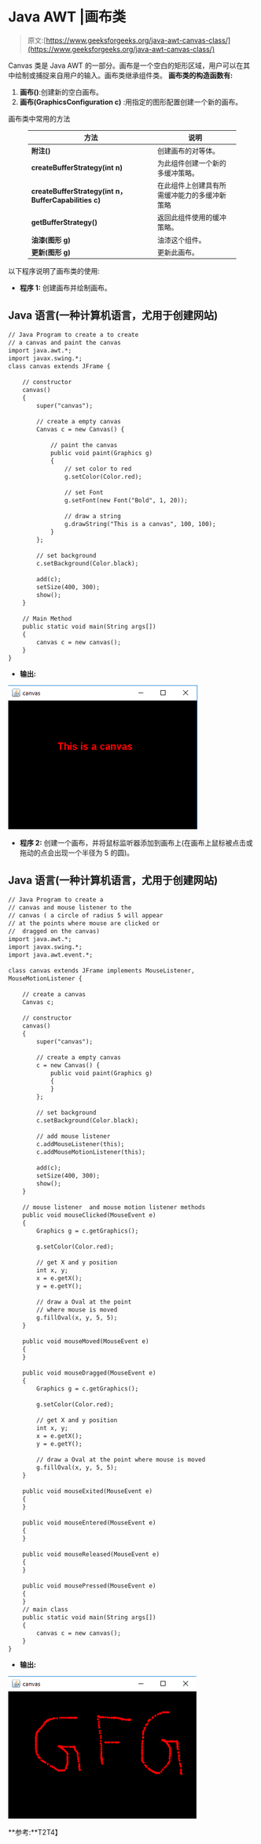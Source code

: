# Java AWT |画布类

> 原文:[https://www.geeksforgeeks.org/java-awt-canvas-class/](https://www.geeksforgeeks.org/java-awt-canvas-class/)

Canvas 类是 Java AWT 的一部分。画布是一个空白的矩形区域，用户可以在其中绘制或捕捉来自用户的输入。画布类继承组件类。
**画布类的构造函数有:**

1.  **画布()**:创建新的空白画布。
2.  **画布(GraphicsConfiguration c)** :用指定的图形配置创建一个新的画布。

画布类中常用的方法

<figure class="table">

| 方法 | 说明 |
| --- | --- |
| **附注()** | 创建画布的对等体。 |
| **createBufferStrategy(int n)** | 为此组件创建一个新的多缓冲策略。 |
| **createBufferStrategy(int n，BufferCapabilities c)** | 在此组件上创建具有所需缓冲能力的多缓冲新策略 |
| **getBufferStrategy()** | 返回此组件使用的缓冲策略。 |
| **油漆(图形 g)** | 油漆这个组件。 |
| **更新(图形 g)** | 更新此画布。 |

</figure>

以下程序说明了画布类的使用:

*   **程序 1:** 创建画布并绘制画布。

## Java 语言(一种计算机语言，尤用于创建网站)

```
// Java Program to create a to create
// a canvas and paint the canvas
import java.awt.*;
import javax.swing.*;
class canvas extends JFrame {

    // constructor
    canvas()
    {
        super("canvas");

        // create a empty canvas
        Canvas c = new Canvas() {

            // paint the canvas
            public void paint(Graphics g)
            {
                // set color to red
                g.setColor(Color.red);

                // set Font
                g.setFont(new Font("Bold", 1, 20));

                // draw a string
                g.drawString("This is a canvas", 100, 100);
            }
        };

        // set background
        c.setBackground(Color.black);

        add(c);
        setSize(400, 300);
        show();
    }

    // Main Method
    public static void main(String args[])
    {
        canvas c = new canvas();
    }
}
```

*   **输出:**

![](img/ebfc42357330b6f604b3cc848ab31431.png)

*   **程序 2:** 创建一个画布，并将鼠标监听器添加到画布上(在画布上鼠标被点击或拖动的点会出现一个半径为 5 的圆)。

## Java 语言(一种计算机语言，尤用于创建网站)

```
// Java Program to create a
// canvas and mouse listener to the
// canvas ( a circle of radius 5 will appear
// at the points where mouse are clicked or
//  dragged on the canvas)
import java.awt.*;
import javax.swing.*;
import java.awt.event.*;

class canvas extends JFrame implements MouseListener, MouseMotionListener {

    // create a canvas
    Canvas c;

    // constructor
    canvas()
    {
        super("canvas");

        // create a empty canvas
        c = new Canvas() {
            public void paint(Graphics g)
            {
            }
        };

        // set background
        c.setBackground(Color.black);

        // add mouse listener
        c.addMouseListener(this);
        c.addMouseMotionListener(this);

        add(c);
        setSize(400, 300);
        show();
    }

    // mouse listener  and mouse motion listener methods
    public void mouseClicked(MouseEvent e)
    {
        Graphics g = c.getGraphics();

        g.setColor(Color.red);

        // get X and y position
        int x, y;
        x = e.getX();
        y = e.getY();

        // draw a Oval at the point
        // where mouse is moved
        g.fillOval(x, y, 5, 5);
    }

    public void mouseMoved(MouseEvent e)
    {
    }

    public void mouseDragged(MouseEvent e)
    {
        Graphics g = c.getGraphics();

        g.setColor(Color.red);

        // get X and y position
        int x, y;
        x = e.getX();
        y = e.getY();

        // draw a Oval at the point where mouse is moved
        g.fillOval(x, y, 5, 5);
    }

    public void mouseExited(MouseEvent e)
    {
    }

    public void mouseEntered(MouseEvent e)
    {
    }

    public void mouseReleased(MouseEvent e)
    {
    }

    public void mousePressed(MouseEvent e)
    {
    }
    // main class
    public static void main(String args[])
    {
        canvas c = new canvas();
    }
}
```

*   **输出:**

![](img/d8e0a3c86cca06122f91444ebe801bfd.png)

**参考:**T2T4】